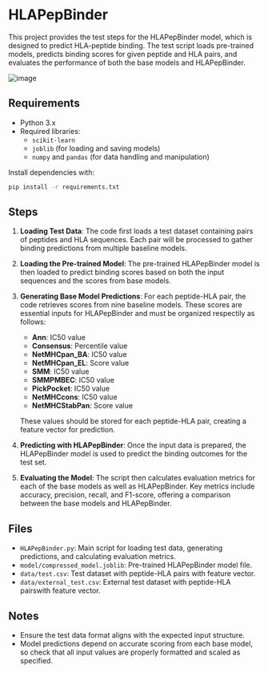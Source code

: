 # HLAPepBinder
This project provides the test steps for the HLAPepBinder model, which is designed to predict HLA-peptide binding. The test script loads pre-trained models, predicts binding scores for given peptide and HLA pairs, and evaluates the performance of both the base models and HLAPepBinder.

![image](https://github.com/user-attachments/assets/7a06bb16-eccd-4d8c-bd13-6996b1546674)

## Requirements

- Python 3.x
- Required libraries:
  - `scikit-learn`
  - `joblib` (for loading and saving models)
  - `numpy` and `pandas` (for data handling and manipulation)

Install dependencies with:
```bash
pip install -r requirements.txt
```

## Steps

1. **Loading Test Data**: The code first loads a test dataset containing pairs of peptides and HLA sequences. Each pair will be processed to gather binding predictions from multiple baseline models.

2. **Loading the Pre-trained Model**: The pre-trained HLAPepBinder model is then loaded to predict binding scores based on both the input sequences and the scores from base models.

3. **Generating Base Model Predictions**: For each peptide-HLA pair, the code retrieves scores from nine baseline models. These scores are essential inputs for HLAPepBinder and must be organized respectily as follows:

   - **Ann**: IC50 value
   - **Consensus**: Percentile value
   - **NetMHCpan_BA**: IC50 value
   - **NetMHCpan_EL**: Score value
   - **SMM**: IC50 value
   - **SMMPMBEC**: IC50 value
   - **PickPocket**: IC50 value
   - **NetMHCcons**: IC50 value
   - **NetMHCStabPan**: Score value

   These values should be stored for each peptide-HLA pair, creating a feature vector for prediction.

4. **Predicting with HLAPepBinder**: Once the input data is prepared, the HLAPepBinder model is used to predict the binding outcomes for the test set.

5. **Evaluating the Model**: The script then calculates evaluation metrics for each of the base models as well as HLAPepBinder. Key metrics include accuracy, precision, recall, and F1-score, offering a comparison between the base models and HLAPepBinder.


## Files

- `HLAPepBinder.py`: Main script for loading test data, generating predictions, and calculating evaluation metrics.
- `model/compressed_model.joblib`: Pre-trained HLAPepBinder model file.
- `data/test.csv`: Test dataset with peptide-HLA pairs with feature vector.
- `data/external_test.csv`: External test dataset with peptide-HLA pairswith feature vector.

## Notes

- Ensure the test data format aligns with the expected input structure.
- Model predictions depend on accurate scoring from each base model, so check that all input values are properly formatted and scaled as specified.
